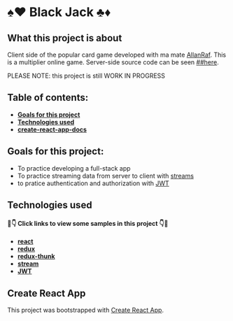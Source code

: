 # ♠️❤️ Black Jack ♣️♦️
## What this project is about

Client side of the popular card game developed with ma mate [AllanRaf](https://github.com/AllanRaf). This is a multiplier online game. Server-side source code can be seen [##here](https://github.com/anderara/black-jack-server).

PLEASE NOTE: this project is still WORK IN PROGRESS

## Table of contents:

- **[Goals for this project](#goals-for-this-project)**
- **[Technologies used](#technologies-used)**
- **[create-react-app-docs](#create-react-app)**

## Goals for this project:

- To practice developing a full-stack app
- To practice streaming data from server to client with [streams](https://github.com/substack/stream-handbook)
- to pratice authentication and authorization with [JWT](https://github.com/auth0/node-jsonwebtoken)

## Technologies used

#### 👀👇 Click links to view some samples in this project 👇👀

- **[react](./src/components/LoginFormContainer.js)**  
- **[redux](./src/reducers/playername.js)**  
- **[redux-thunk](./src/actions.js)** 
- **[stream](./src/componentsActualRoomContainer.js)**
- **[JWT](./src/actions.js)**

## Create React App

This project was bootstrapped with [Create React App](https://github.com/facebook/create-react-app).